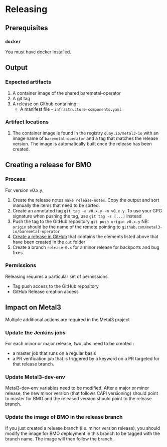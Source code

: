# Releasing

## Prerequisites

### `docker`

You must have docker installed.

## Output

### Expected artifacts

1. A container image of the shared baremetal-operator
1. A git tag
1. A release on Github containing:
    - A manifest file - `infrastructure-components.yaml`

### Artifact locations

1. The container image is found in the registry `quay.io/metal3-io` with an image
   name of `baremetal-operator` and a tag that matches the release
   version. The image is automatically built once the release has been created.

## Creating a release for BMO

### Process

For version v0.x.y:

1. Create the release notes `make release-notes`. Copy the output and sort
   manually the items that need to be sorted.
1. Create an annotated tag `git tag -a v0.x.y -m v0.x.y`. To use your GPG
   signature when pushing the tag, use `git tag -s [...]` instead
1. Push the tag to the GitHub repository `git push origin v0.x.y`
   NB: `origin` should be the name of the remote pointing to
   `github.com/metal3-io/baremetal-operator`
1. [Create a release in GitHub](https://help.github.com/en/github/administering-a-repository/creating-releases)
   that contains the elements listed above that have been created in the `out`
   folder
1. Create a branch `release-0.x` for a minor release for backports and bug fixes.

### Permissions

Releasing requires a particular set of permissions.

- Tag push access to the GitHub repository
- GitHub Release creation access

## Impact on Metal3

Multiple additional actions are required in the Metal3 project

### Update the Jenkins jobs

For each minor or major release, two jobs need to be created :

- a master job that runs on a regular basis
- a PR verification job that is triggered by a keyword on a PR targeted for that
  release branch.

### Update Metal3-dev-env

Metal3-dev-env variables need to be modified. After a major or minor release,
the new minor version (that follows CAPI versioning) should point to master for
BMO and the released version should point to the release branch.

### Update the image of BMO in the release branch

If you just created a release branch (i.e. minor version release), you should
modify the image for BMO deployment in this branch to be tagged with the
branch name. The image will then follow the branch.
